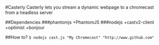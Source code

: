 #Casterly
Casterly lets you stream a dynamic webpage to a chromecast from a headless server

##Dependencies
###phantomjs
+PhantomJS
###nodejs
+castv2-client
+optimist
+bonjour

##How to?
```$ nodejs cast.js "My Chromecast" "http://www.github.com"```

